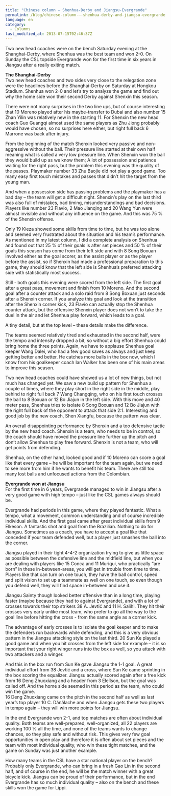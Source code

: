 ```yaml
---
title: "Chinese column – Shenhua-Derby and Jiangsu-Evergrande"
permalink: /blog/chinese-column-–-shenhua-derby-and-jiangsu-evergrande
language: en
category:
  - Columns
last_modified_at: 2013-07-15T02:46:37Z
---
```


Two new head coaches were on the bench Saturday evening at the Shanghai-Derby, where Shenhua was the best team and won 2-0. On Sunday the CSL topside Evergrande won for the first time in six years in Jiangsu after a really exiting match.

  
**The Shanghai-Derby**  
Two new head coaches and two sides very close to the relegation zone were the headlines before the Shanghai-Derby on Saturday at Hongkou Stadium. Shenhua won 2-0 and let’s try to analyze the game and find out why the home side won their second Derby against Shenxin this season.

There were not many surprises in the two line ups, but of course interesting that 10 Moreno played after his maybe-transfer to Dubai and also number 15 Zhan Yilin was relatively new in the starting 11. For Shenxin the new head coach Guo Guangqi almost used the same players as Zhu Jiong probably would have chosen, so no surprises here either, but right full back 6 Marrone was back after injury.

From the beginning of the match Shenxin looked very passive and non-aggressive without the ball. Their pressure line started at their own half meaning what is called a very low pressure line. When Shenxin won the ball they would build up as we know them; A lot of possession and patience waiting for the right pass, but the problem this evening was the quality of the passes. Playmaker number 33 Zhu Baojie did not play a good game. Too many easy first touch mistakes and passes that didn’t hit the target from the young man.

And when a possession side has passing problems and the playmaker has a bad day – the team will get a difficult night. Shenxin’s play on the last third was also full of mistakes, bad timing, misunderstandings and bad decisions. Players like number 23 Flavio, 2 Mao Jianqing and 20 Wang Yun were almost invisible and without any influence on the game. And this was 75 % of the Shenxin offense.

Only 19 Kieza showed some skills from time to time, but he was too alone and seemed very frustrated about the situation and his team’s performance.  
As mentioned in my latest column, I did a complete analysis on Shenhua and found out that 25 % of their goals is after set pieces and 50 % of their goals this season has come from their left side and with 8 Song Boxuan involved either as the goal scorer, as the assist player or as the player before the assist, so if Shenxin had made a professional preparation to this game, they should know that the left side is Shenhua’s preferred attacking side with statistically most success.

Still - both goals this evening were scored from the left side. The first goal after a great pass, movement and finish from 10 Moreno. And the second goal after a counter attack and a solo raid from 8 Song Boxuan just seconds after a Shenxin corner. If you analyze this goal and look at the transition after the Shenxin corner kick, 23 Flavio can actually stop the Shenhua counter attack, but the offensive Shenxin player does not won’t to take the duel in the air and let Shenhua play forward, which leads to a goal.

A tiny detail, but at the top level – these details make the difference.

The teams seemed relatively tired and exhausted in the second half, were the tempo and intensity dropped a bit, so without a big effort Shenhua could bring home the three points. Again, we have to applause Shenhua goal keeper Wang Dalei, who had a few good saves as always and just keep getting better and better. He catches more balls in the box now, which I know from his goalkeeper coach Ian Walker has been one of his main areas to improve this season.

Two new head coaches could have showed us a lot of new things, but not much has changed yet. We saw a new build up pattern for Shenhua a couple of times, where they play short in the right side in the middle, play behind to right full back 7 Wang Changqing, who on his first touch crosses the ball to 8 Boxuan or 12 Bo Jiajun in the left side. With this move and 40 meter pass, Shenhua tries to isolate 8 Song Boxuan and 12 Bo Jiajun with the right full back of the opponent to attack that side 2:1. Interesting and good job by the new coach, Shen Xiangfu, because the pattern was clear.

An overall disappointing performance by Shenxin and a too defensive tactic by the new head coach. Shenxin is a team, who needs to be in control, so the coach should have moved the pressure line further up the pitch and don’t allow Shenhua to play free forward. Shenxin is not a team, who will get points from defending.

Shenhua, on the other hand, looked good and if 10 Moreno can score a goal like that every game – he will be important for the team again, but we need to see more from him if he wants to benefit his team. There are still too many lost balls and unfocused actions from the Colombian.

  
**Evergrande won at Jiangsu**  
For the first time in 6 years, Evergrande managed to win in Jiangsu after a very good game with high tempo – just like the CSL games always should be.

Evergrande had periods in this game, where they played fantastic. What a tempo, what a movement, common understanding and of course incredible individual skills. And the first goal came after great individual skills from 9 Elkeson. A fantastic shot and goal from the Brazilian. Nothing to do for Jiangsu. Sometimes as a coach, you have to accept a goal like that conceded if your team defended well, but a player just smashes the ball into the corner.

Jiangsu played in their tight 4-4-2 organization trying to give as little space as possible between the defensive line and the midfield line, but when you are dealing with players like 15 Conca and 11 Muriqui, who practically “are born” in these in-between-areas, you will get in trouble from time to time. Players like that can turn on one touch, they have the ball control, speed and split vision to set up a teammate as well on one touch, so even though you defend well, they will find space in-between and use it.

Jiangsu Sainty though looked better offensive than in a long time, playing faster (maybe because they had to against Evergrande), and with a lot of crosses towards their top strikers 38 A. Jevtić and 11 H. Salihi. They hit their crosses very early unlike most team, who prefer to go all the way to the goal line before hitting the cross - from the same angle as a corner kick.

The advantage of early crosses is to isolate the goal keeper and to make the defenders run backwards while defending, and this is a very obvious pattern in the Jiangsu attacking style on the last third. 20 Sun Ke played a good game and when you hit crosses from the left side for example – it is so important that your right winger runs into the box as well, so you attack with two attackers and a winger.

And this in the box run from Sun Ke gave Jiangsu the 1-1 goal. A great individual effort from 38 Jevtić and a cross, where Sun Ke came sprinting in the box scoring the equalizer. Jiangsu actually scored again after a free kick from 16 Deng Zhuoxiang and a header from 3 Eleílson, but the goal was called off. And the home side seemed in this period as the team, who could win the game.   
16 Deng Zhuoxiang came on the pitch in the second half as well as last year’s top player 10 C. Dănălache and when Jiangsu gets these two players in tempo again – they will win more points for Jiangsu.

In the end Evergrande won 2-1, and top matches are often about individual quality. Both teams are well-prepared, well-organized, all 22 players are working 100 % all the time, and none of the teams wants to change chances, so they play safe and without risk. This gives very few goal opportunities in open play and therefore it is often about set pieces and the team with most individual quality, who win these tight matches, and the game on Sunday was just another example.

How many teams in the CSL have a star national player on the bench? Probably only Evergrande, who can bring in a fresh Gao Lin in the second half, and of course in the end, he will be the match winner with a great bicycle kick. Jiangsu can be proud of their performance, but in the end Evergrande has so much individual quality – also on the bench and these skills won the game for Lippi.

